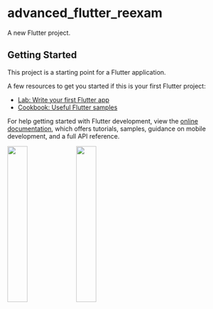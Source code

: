 # advanced_flutter_reexam

A new Flutter project.

## Getting Started

This project is a starting point for a Flutter application.

A few resources to get you started if this is your first Flutter project:

- [Lab: Write your first Flutter app](https://docs.flutter.dev/get-started/codelab)
- [Cookbook: Useful Flutter samples](https://docs.flutter.dev/cookbook)

For help getting started with Flutter development, view the
[online documentation](https://docs.flutter.dev/), which offers tutorials,
samples, guidance on mobile development, and a full API reference.

<p>
<img src="https://github.com/arpitaflutter/advanced_flutter_reexam/assets/116253518/c67cbb83-4de9-4f7d-8cfc-4f076ec49759" height = "30%" width = "30%">
<img src = "https://github.com/arpitaflutter/advanced_flutter_reexam/assets/116253518/4354e9c0-a768-4b35-a6e0-66456ea8f237" height = "30%" width = "30%">
</p>
